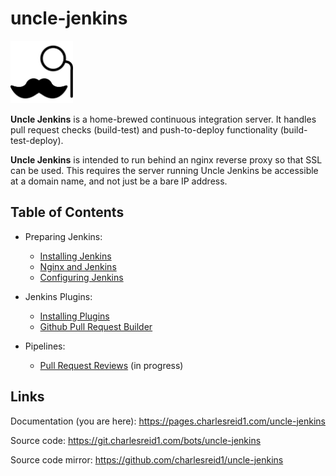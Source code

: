 # uncle-jenkins

<img src="/images/unclejenkinsbk.svg" width="100px" />

**Uncle Jenkins** is a home-brewed continuous integration server.
It handles pull request checks (build-test) and push-to-deploy 
functionality (build-test-deploy).

**Uncle Jenkins** is intended to run behind an nginx reverse proxy
so that SSL can be used. This requires the server running 
Uncle Jenkins be accessible at a domain name, and not just be
a bare IP address.

## Table of Contents

* Preparing Jenkins:
    * [Installing Jenkins](installing.md)
    * [Nginx and Jenkins](nginx.md)
    * [Configuring Jenkins](configuring.md)

* Jenkins Plugins: 
    * [Installing Plugins](plugins.md)
    * [Github Pull Request Builder](plugins_ghprb.md)

* Pipelines:
    * [Pull Request Reviews](#) (in progress)

## Links

Documentation (you are here): <https://pages.charlesreid1.com/uncle-jenkins>

Source code: <https://git.charlesreid1.com/bots/uncle-jenkins>

Source code mirror: <https://github.com/charlesreid1/uncle-jenkins>


